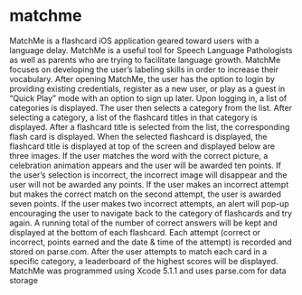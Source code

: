 matchme
=======

MatchMe is a flashcard iOS application geared toward users with a language delay. MatchMe is a useful tool for Speech Language Pathologists as well as parents who are trying to facilitate language growth. MatchMe focuses on developing the user’s labeling skills in order to increase their vocabulary. 
	After opening MatchMe, the user has the option to login by providing existing credentials, register as a new user, or play as a guest in “Quick Play” mode with an option to sign up later. 
	Upon logging in, a list of categories is displayed. The user then selects a category from the list. After selecting a category, a list of the flashcard titles in that category is displayed. After a flashcard title is selected from the list, the corresponding flash card is displayed. When the selected flashcard is displayed, the flashcard title is displayed at top of the screen and displayed below are three images. 
	If the user matches the word with the correct picture, a celebration animation appears and the user will be awarded ten points. If the user’s selection is incorrect, the incorrect image will disappear and the user will not be awarded any points. If the user makes an incorrect attempt but makes the correct match on the second attempt, the user is awarded seven points. If the user makes two incorrect attempts, an alert will pop-up encouraging the user to navigate back to the category of flashcards and try again. A running total of the number of correct answers will be kept and displayed at the bottom of each flashcard. Each attempt (correct or incorrect, points earned and the date & time of the attempt) is recorded and stored on parse.com. After the user attempts to match each card in a specific category, a leaderboard of the highest scores will be displayed. 
	MatchMe was programmed using Xcode 5.1.1 and uses parse.com for data storage
